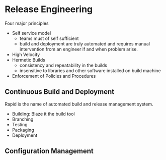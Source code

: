 # Release Engineering

Four major principles

- Self service model
  - teams must of self sufficient
  - build and deployment are truly automated and requires manual intervention from an engineer if and when problem arise.
- High Velocity
- Hermetic Builds
  - consistency and repeatability in the builds
  - insensitive to libraries and other software installed on build machine
- Enforcement of Policies and Procedures

## Continuous Build and Deployment

Rapid is the name of automated build and release management system.

- Building: Blaze it the build tool
- Branching
- Testing
- Packaging
- Deployment

## Configuration Management

